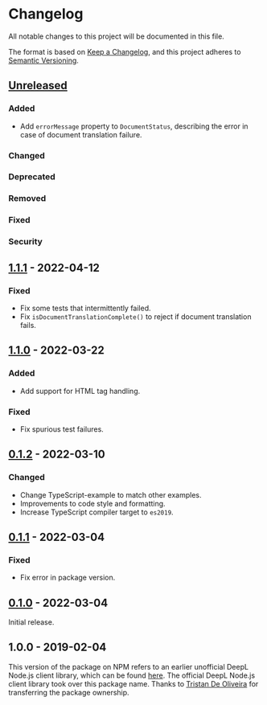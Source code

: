 # Changelog
All notable changes to this project will be documented in this file.

The format is based on [Keep a Changelog](https://keepachangelog.com/en/1.0.0/),
and this project adheres to [Semantic Versioning](https://semver.org/spec/v2.0.0.html).


## [Unreleased]
### Added
* Add `errorMessage` property to `DocumentStatus`, describing the error in case
  of document translation failure.
### Changed
### Deprecated
### Removed
### Fixed
### Security


## [1.1.1] - 2022-04-12
### Fixed
* Fix some tests that intermittently failed.
* Fix `isDocumentTranslationComplete()` to reject if document translation fails.


## [1.1.0] - 2022-03-22
### Added
- Add support for HTML tag handling.
### Fixed
- Fix spurious test failures. 


## [0.1.2] - 2022-03-10
### Changed
- Change TypeScript-example to match other examples.
- Improvements to code style and formatting.
- Increase TypeScript compiler target to `es2019`.


## [0.1.1] - 2022-03-04
### Fixed
- Fix error in package version.


## [0.1.0] - 2022-03-04
Initial release.


## 1.0.0 - 2019-02-04
This version of the package on NPM refers to an earlier unofficial DeepL Node.js
client library, which can be found [here][1.0.0]. The official DeepL Node.js
client library took over this package name. Thanks to
[Tristan De Oliveira](https://github.com/icrotz) for transferring the package
ownership.


[Unreleased]: https://github.com/DeepLcom/deepl-node/compare/v1.1.1...HEAD
[1.1.1]: https://github.com/DeepLcom/deepl-node/compare/v1.1.0...v1.1.1
[1.1.0]: https://github.com/DeepLcom/deepl-node/compare/v0.1.2...v1.1.0
[0.1.2]: https://github.com/DeepLcom/deepl-node/compare/v0.1.1...v0.1.2
[0.1.1]: https://github.com/DeepLcom/deepl-node/compare/v0.1.0...v0.1.1
[0.1.0]: https://github.com/DeepLcom/deepl-node/releases/tag/v0.1.0
[1.0.0]: https://github.com/icrotz/deepl
